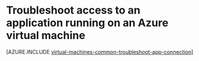 <properties
	pageTitle="Troubleshoot application access on a VM | Microsoft Azure"
	description="If you can't access an application running on an Azure virtual machine, use these steps to isolate the source of the problem."
	services="virtual-machines-windows"
	documentationCenter=""
	authors="iainfoulds"
	manager="timlt"
	editor=""
	tags="top-support-issue,azure-service-management,azure-resource-manager"/>

<tags
	ms.service="virtual-machines-windows"
	ms.workload="infrastructure-services"
	ms.tgt_pltfrm="vm-windows"
	ms.devlang="na"
	ms.topic="article"
	ms.date="07/11/2016"
	ms.author="iainfou"/>

# Troubleshoot access to an application running on an Azure virtual machine

[AZURE.INCLUDE [virtual-machines-common-troubleshoot-app-connection](../../includes/virtual-machines-common-troubleshoot-app-connection.md)]
